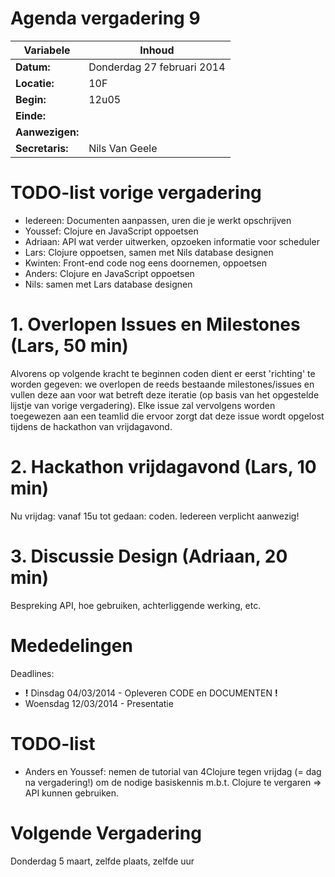 # Agenda vergadering 9

Variabele				  |Inhoud
---			    		  |---
**Datum:**        |Donderdag 27 februari 2014
**Locatie:**      |10F
**Begin:**        |12u05
**Einde:**        |
**Aanwezigen:**   |
**Secretaris:**   |Nils Van Geele


# TODO-list vorige vergadering

* Iedereen: Documenten aanpassen, uren die je werkt opschrijven
* Youssef: Clojure en JavaScript oppoetsen
* Adriaan: API wat verder uitwerken, opzoeken informatie voor scheduler
* Lars: Clojure oppoetsen, samen met Nils database designen
* Kwinten: Front-end code nog eens doornemen, oppoetsen
* Anders: Clojure en JavaScript oppoetsen
* Nils: samen met Lars database designen

# 1. Overlopen Issues en Milestones (Lars, 50 min)
Alvorens op volgende kracht te beginnen coden dient er eerst 'richting' te worden gegeven: we overlopen de reeds bestaande milestones/issues en vullen deze aan voor wat betreft deze iteratie (op basis van het opgestelde lijstje van vorige vergadering). Elke issue zal vervolgens worden toegewezen aan een teamlid die ervoor zorgt dat deze issue wordt opgelost tijdens de hackathon van vrijdagavond.


# 2. Hackathon vrijdagavond (Lars, 10 min)
Nu vrijdag: vanaf 15u tot gedaan: coden. Iedereen verplicht aanwezig!

# 3. Discussie Design (Adriaan, 20 min)
Bespreking API, hoe gebruiken, achterliggende werking, etc.


# Mededelingen

Deadlines:
 * **!** Dinsdag 04/03/2014 - Opleveren CODE en DOCUMENTEN **!**
 * Woensdag 12/03/2014 - Presentatie

# TODO-list
- Anders en Youssef: nemen de tutorial van 4Clojure tegen vrijdag (= dag na vergadering!) om de nodige basiskennis m.b.t. Clojure te vergaren => API kunnen gebruiken.

# Volgende Vergadering
Donderdag 5 maart, zelfde plaats, zelfde uur
